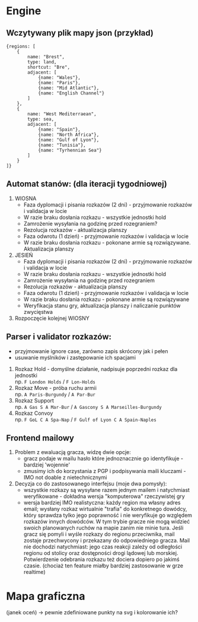 # Engine
## Wczytywany plik mapy json (przykład)
```
{regions: [
    {
        name: "Brest",
        type: land,
        shortcut: "Bre", 
        adjacent: [
            {name: "Wales"},
            {name: "Paris"},
            {name: "Mid Atlantic"},
            {name: "English Channel"}
        ]
    },
    {
        name: "West Mediterraean",
        type: sea,
        adjacent: [
            {name: "Spain"},
            {name: "North Africa"},
            {name: "Gulf of Lyon"},
            {name: "Tunisia"},
            {name: "Tyrhennian Sea"}
        ]
    }
]}
```
## Automat stanów: (dla iteracji tygodniowej)
1) WIOSNA
    * Faza dyplomacji i pisania rozkazów (2 dni) - przyjmowanie rozkazów i validacja w locie
    * W razie braku dosłania rozkazu - wszystkie jednostki hold
    * Zamrożenie wysyłania na godzinę przed rozegraniem?
    * Rezolucja rozkazów - aktualizacja planszy
    * Faza odwrotu (1 dzień) - przyjmowanie rozkazów i validacja w locie
    * W razie braku dosłania rozkazu - pokonane armie są rozwiązywane. Aktualizacja planszy
1) JESIEŃ
    * Faza dyplomacji i pisania rozkazów (2 dni) - przyjmowanie rozkazów i validacja w locie
    * W razie braku dosłania rozkazu - wszystkie jednostki hold
    * Zamrożenie wysyłania na godzinę przed rozegraniem
    * Rezolucja rozkazów - aktualizacja planszy
    * Faza odwrotu (1 dzień) - przyjmowanie rozkazów i validacja w locie
    * W razie braku dosłania rozkazu - pokonane armie są rozwiązywane
    * Weryfikacja stanu gry, aktualizacja planszy i naliczanie punktów zwycięstwa
1) Rozpoczęcie kolejnej WIOSNY


## Parser i validator rozkazów:
* przyjmowanie ignore case, zarówno zapis skrócony jak i pełen
* usuwanie myślników i zastępowanie ich spacjami
1) Rozkaz Hold - domyślne działanie, nadpisuje poprzedni rozkaz dla jednostki\
np. `F London Holds` / `F Lon-Holds`
1) Rozkaz Move - próba ruchu armii\
np. `A Paris-Burgundy` / `A Par-Bur`
1) Rozkaz Support\
np. `A Gas S A Mar-Bur` / `A Gascony S A Marseilles-Burgundy`
1) Rozkaz Convoy \
np. `F GoL C A Spa-Nap` / `F Gulf of Lyon C A Spain-Naples`

## Frontend mailowy
1) Problem z ewaluacją gracza, widzę dwie opcje:
    * gracz podaje w mailu hasło które jednoznacznie go identyfikuje - bardziej 'wojennie'
    * zmusimy ich do korzystania z PGP i podpisywania maili kluczami - IMO not doable z nietechnicznymi
1) Decyzja co do zastosowanego interfejsu (moje dwa pomysły):
    * wszystkie rozkazy są wysyłane razem jednym mailem i natychmiast weryfikowane - dokładna wersja "komputerowa"
    rzeczywistej gry
    * wersja bardziej IMO realistyczna: każdy region ma własny adres email; wysłany rozkaz wirtualnie "trafia" do 
    konkretnego dowódcy, który sprawdza
    tylko jego poprawność i nie weryfikuje go względem rozkazów innych dowódców. W tym trybie gracze nie mogą widzieć
    swoich planowanych ruchów na mapie zanim nie minie tura. Jeśli gracz się pomyli i wyśle rozkazy do
    regionu przeciwnika, mail zostaje przechwycony i przekazany do odpowiedniego gracza. Mail nie dochodzi natychmiast:
    jego czas reakcji zależy od odległości regionu od stolicy oraz dostępności drogi lądowej lub morskiej. Potwierdzenie
    odebrania rozkazu też dociera dopiero po jakimś czasie. (chociaż ten feature miałby bardziej zastosowanie w grze realtime)


# Mapa graficzna
(janek oceń) -> pewnie zdefiniowane punkty na svg i kolorowanie ich?
